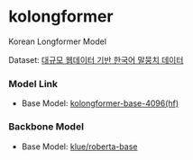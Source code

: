 # kolongformer
Korean Longformer Model

Dataset: [대규모 웹데이터 기반 한국어 말뭉치 데이터](https://www.aihub.or.kr/aihubdata/data/view.do?currMenu=115&topMenu=100&aihubDataSe=data&dataSetSn=624)

### Model Link
- Base Model: [kolongformer-base-4096(hf)](https://huggingface.co/theSOL1/kolongformer-base-4096)

### Backbone Model
- Base Model: [klue/roberta-base](https://huggingface.co/klue/roberta-base)
